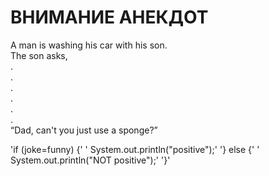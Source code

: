 # ВНИМАНИЕ АНЕКДОТ  #  
A man is washing his car with his son.  
The son asks,  
.  
.  
.  
.  
.  
.  
 “Dad, can't you just use a sponge?”

'if (joke=funny) {'
'  System.out.println("positive");'
'} else {'
'  System.out.println("NOT positive");'
'}'
